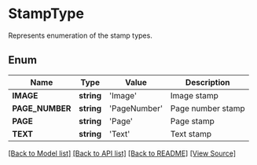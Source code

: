 ﻿# StampType
Represents enumeration of the stamp types.

## Enum
Name | Type | Value | Description
------------ | ------------- | ------------- | -------------
**IMAGE** | **string** | 'Image' | Image stamp
**PAGE_NUMBER** | **string** | 'PageNumber' | Page number stamp
**PAGE** | **string** | 'Page' | Page stamp
**TEXT** | **string** | 'Text' | Text stamp

[[Back to Model list]](../README.md#documentation-for-models) [[Back to API list]](../README.md#documentation-for-api-endpoints) [[Back to README]](../README.md) [[View Source]](../src/Aspose/PDF/Model/StampType.php)

